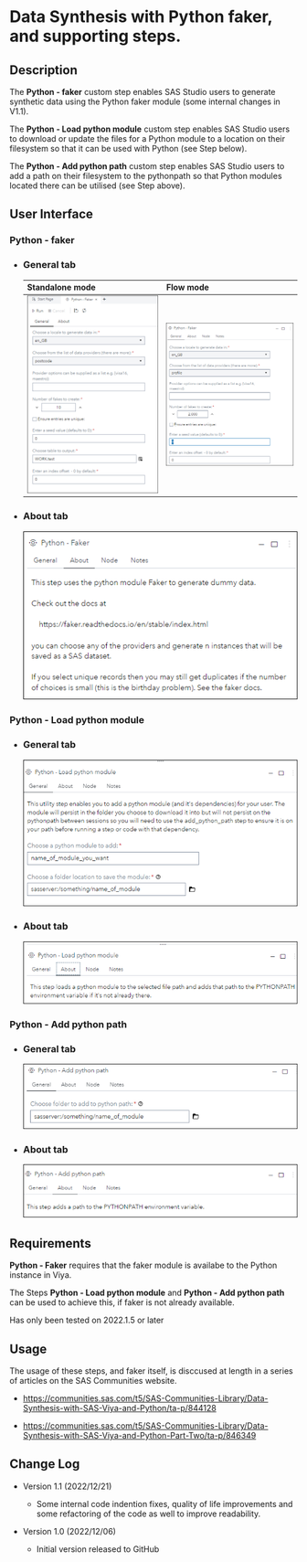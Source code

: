 # Data Synthesis with Python faker, and supporting steps. 

## Description

The **Python - faker** custom step enables SAS Studio users to generate synthetic data using the Python faker module (some internal changes in V1.1).

The **Python - Load python module** custom step enables SAS Studio users to download or update the files for a Python module to a location on their filesystem so that it can be used with Python (see Step below).

The **Python - Add python path** custom step enables SAS Studio users to add a path on their filesystem to the pythonpath so that Python modules located there can be utilised (see Step above).

## User Interface

### Python - faker

* ### General tab ###

   | Standalone mode | Flow mode |
   | --- | --- |                  
   | ![](img/Python_-_Faker-StandaAlone-tabGeneral.png) | ![](img/Python_-_Faker-tabGeneral.png) |

* ### About tab ###

   ![](img/Python_-_Faker-tabAbout.png)

### Python - Load python module

* ### General tab ###

   ![](img/Python_-_Load_python_module-tabGeneral.png)

* ### About tab ###

   ![](img/Python_-_Load_python_module-tabAbout.png)

### Python - Add python path

* ### General tab ###

   ![](img/Python_-_Add_python_path-tabGeneral.png)

* ### About tab ###

   ![](img/Python_-_Add_python_path-tabAbout.png)

## Requirements

**Python - Faker** requires that the faker module is availabe to the Python instance in Viya.

The Steps  **Python - Load python module** and **Python - Add python path** can be used to achieve this, if faker is not already available.

Has only been tested on 2022.1.5 or later


## Usage

The usage of these steps, and faker itself, is disccused at length in a series of articles on the SAS Communities website.

* https://communities.sas.com/t5/SAS-Communities-Library/Data-Synthesis-with-SAS-Viya-and-Python/ta-p/844128

* https://communities.sas.com/t5/SAS-Communities-Library/Data-Synthesis-with-SAS-Viya-and-Python-Part-Two/ta-p/846349

## Change Log

* Version 1.1 (2022/12/21)
  * Some internal code indention fixes, quality of life improvements and some refactoring of the code as well to improve readability.
  
* Version 1.0 (2022/12/06)
  * Initial version released to GitHub
